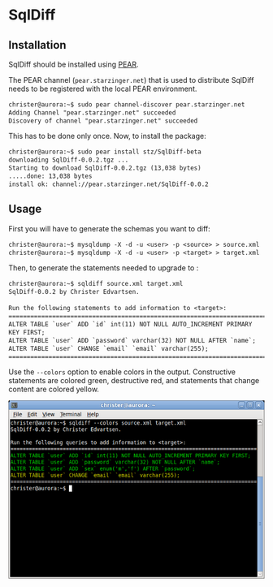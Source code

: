 SqlDiff
=======
Installation
------------
SqlDiff should be installed using [PEAR](http://pear.php.net/).

The PEAR channel (`pear.starzinger.net`) that is used to distribute SqlDiff needs to be registered with the local PEAR environment.

    christer@aurora:~$ sudo pear channel-discover pear.starzinger.net
    Adding Channel "pear.starzinger.net" succeeded
    Discovery of channel "pear.starzinger.net" succeeded

This has to be done only once. Now, to install the package:

    christer@aurora:~$ sudo pear install stz/SqlDiff-beta
    downloading SqlDiff-0.0.2.tgz ...
    Starting to download SqlDiff-0.0.2.tgz (13,038 bytes)
    .....done: 13,038 bytes
    install ok: channel://pear.starzinger.net/SqlDiff-0.0.2
    
Usage
-----
First you will have to generate the schemas you want to diff:

    christer@aurora:~$ mysqldump -X -d -u <user> -p <source> > source.xml
    christer@aurora:~$ mysqldump -X -d -u <user> -p <target> > target.xml
    
Then, to generate the statements needed to upgrade <target> to <source>:    
     
    christer@aurora:~$ sqldiff source.xml target.xml 
    SqlDiff-0.0.2 by Christer Edvartsen.

    Run the following statements to add information to <target>:
    ================================================================================
    ALTER TABLE `user` ADD `id` int(11) NOT NULL AUTO_INCREMENT PRIMARY KEY FIRST;
    ALTER TABLE `user` ADD `password` varchar(32) NOT NULL AFTER `name`;
    ALTER TABLE `user` CHANGE `email` `email` varchar(255);
    ================================================================================

Use the `--colors` option to enable colors in the output. Constructive statements are colored green, destructive red, and statements that change content are colored yellow.

![Screenshot](https://github.com/christeredvartsen/sqldiff/raw/master/screenshots/sqldiff-colors.png "Output when using the --colors option")    